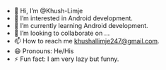 - 👋 Hi, I’m @Khush-Limje
- 👀 I’m interested in Android development.
- 🌱 I’m currently learning Android development.
- 💞️ I’m looking to collaborate on ...
- 📫 How to reach me khushallimje247@gmail.com.
- 😄 Pronouns: He/His
- ⚡ Fun fact: I am very lazy but funny.

<!---
Khush-Limje/Khush-Limje is a ✨ special ✨ repository because its `README.md` (this file) appears on your GitHub profile.
You can click the Preview link to take a look at your changes.
--->
